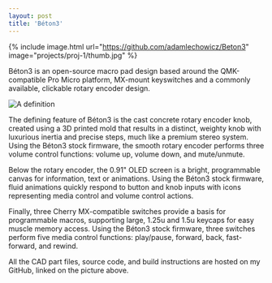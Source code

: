 ```yaml
---
layout: post
title: 'Béton3'
---
```


{% include image.html url="https://github.com/adamlechowicz/Beton3" image="projects/proj-1/thumb.jpg" %}

Béton3 is an open-source macro pad design based around the QMK-compatible Pro Micro platform, MX-mount keyswitches and a commonly available, clickable rotary encoder design.

![A definition](https://camo.githubusercontent.com/bbb8544bcfb6d5c1cbdc390aa84ad528d830603b/68747470733a2f2f6164616d6c6563686f7769637a2e6769746875622e696f2f6173736574732f696d672f70726f6a656374732f70726f6a2d312f646566696e6974696f6e312e706e67)

The defining feature of Béton3 is the cast concrete rotary encoder knob, created using a 3D printed mold that results in a distinct, weighty knob with luxurious inertia and precise steps, much like a premium stereo system. Using the Béton3 stock firmware, the smooth rotary encoder performs three volume control functions: volume up, volume down, and mute/unmute.

Below the rotary encoder, the 0.91" OLED screen is a bright, programmable canvas for information, text or animations. Using the Béton3 stock firmware, fluid animations quickly respond to button and knob inputs with icons representing media control and volume control actions.

Finally, three Cherry MX-compatible switches provide a basis for programmable macros, supporting large, 1.25u and 1.5u keycaps for easy muscle memory access. Using the Béton3 stock firmware, three switches perform five media control functions: play/pause, forward, back, fast-forward, and rewind.

All the CAD part files, source code, and build instructions are hosted on my GitHub, linked on the picture above.